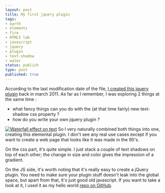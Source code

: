 ```yaml
---
layout: post
title: My first jquery plugin
tags:
- earth
- elements
- fire
- HTML5 lab
- javascript
- jquery
- plugin
- text-shadow
- water
status: publish
type: post
published: true
---
```

According to the last modification date of the file, [I created this jquery plugin](http://code.yannick-lohse.fr/elemental/ "My first jquery plugin !") back in march 2011. As far as I remember, I was exploring 2 things at the same time :

- what fancy things can you do with the (at that time fairly) new text-shadow css property ?
- how do you write your own jquery plugin ?

[![Waterfall effect on text](http://yannick-lohse.fr/wp-content/uploads/2012/09/elemental-300x122.png "elemental")](http://yannick-lohse.fr/wp-content/uploads/2012/09/elemental.png)
So I very naturally combined both things into one, creating this elemental plugin. I don't see any real use cases except if you want to create a web page that looks like it was made in the 90's.

On the css part, it's quite simple. I just stack a couple of text shadows on top of each other; the change in size and color gives the impression of a gradient.

On the JS side, it's worth noting that it's really easy to create a jQuery plugin. You need to make sure your plugin stuff doesn't leak into the global space, but apart from that, it's just good old javascript. If you want to take a look at it, I used it as my hello world [repo on GitHub](https://github.com/y-lohse/smoke).
